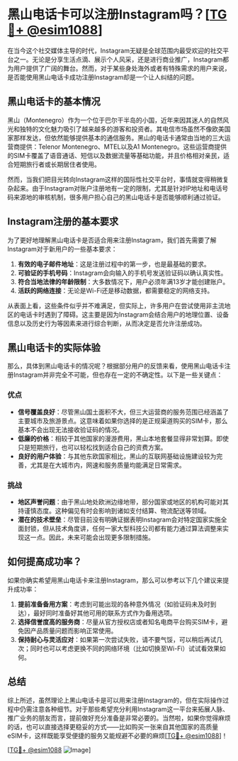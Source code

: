 # 黑山电话卡可以注册Instagram吗？[[TG💪+ @esim1088](https://t.me/s/esim1088)]

在当今这个社交媒体主导的时代，Instagram无疑是全球范围内最受欢迎的社交平台之一。无论是分享生活点滴、展示个人风采，还是进行商业推广，Instagram都为用户提供了广阔的舞台。然而，对于某些身处海外或者有特殊需求的用户来说，是否能使用黑山电话卡成功注册Instagram却是一个让人纠结的问题。

## 黑山电话卡的基本情况

黑山（Montenegro）作为一个位于巴尔干半岛的小国，近年来因其迷人的自然风光和独特的文化魅力吸引了越来越多的游客和投资者。其电信市场虽然不像欧美国家那样发达，但依然能够提供基本的通信服务。黑山的电话卡通常由当地的三大运营商提供：Telenor Montenegro、MTEL以及A1 Montenegro。这些运营商提供的SIM卡覆盖了语音通话、短信以及数据流量等基础功能，并且价格相对亲民，适合短期旅行者或长期居住者使用。

然而，当我们把目光转向Instagram这样的国际性社交平台时，事情就变得稍微复杂起来。由于Instagram对账户注册地有一定的限制，尤其是针对IP地址和电话号码来源地的审核机制，很多用户担心自己的黑山电话卡是否能够顺利通过验证。

## Instagram注册的基本要求

为了更好地理解黑山电话卡是否适合用来注册Instagram，我们首先需要了解Instagram对于新用户的一些基本要求：

1. **有效的电子邮件地址**：这是注册过程中的第一步，也是最基础的要求。
2. **可验证的手机号码**：Instagram会向输入的手机号发送验证码以确认真实性。
3. **符合当地法律的年龄限制**：大多数情况下，用户必须年满13岁才能创建账户。
4. **活跃的网络连接**：无论是Wi-Fi还是移动数据，都需要稳定的网络支持。

从表面上看，这些条件似乎并不难满足，但实际上，许多用户在尝试使用非主流地区的电话卡时遇到了障碍。这主要是因为Instagram会结合用户的地理位置、设备信息以及历史行为等因素来进行综合判断，从而决定是否允许注册成功。

## 黑山电话卡的实际体验

那么，具体到黑山电话卡的情况呢？根据部分用户的反馈来看，使用黑山电话卡注册Instagram并非完全不可能，但也存在一定的不确定性。以下是一些关键点：

### 优点

- **信号覆盖良好**：尽管黑山国土面积不大，但三大运营商的服务范围已经涵盖了主要城市及旅游景点。这意味着如果你选择的是正规渠道购买的SIM卡，那么基本不会出现无法接收验证码的情况。
- **低廉的价格**：相较于其他国家的漫游费用，黑山本地套餐显得非常划算。即使只是短期旅行，也可以轻松找到适合自己的资费方案。
- **良好的用户体验**：与其他东欧国家相比，黑山的互联网基础设施建设较为完善，尤其是在大城市内，网速和服务质量均能满足日常需求。

### 挑战

- **地区声誉问题**：由于黑山地处欧洲边缘地带，部分国家或地区的机构可能对其持谨慎态度。这种偏见有时会影响到诸如支付结算、物流配送等领域。
- **潜在的技术壁垒**：尽管目前没有明确证据表明Instagram会对特定国家实施全面封锁，但从技术角度讲，任何一家大型科技公司都有能力通过算法调整来实现这一点。因此，未来可能会出现更多限制措施。

## 如何提高成功率？

如果你确实希望用黑山电话卡来注册Instagram，那么可以参考以下几个建议来提升成功率：

1. **提前准备备用方案**：考虑到可能出现的各种意外情况（如验证码未及时到达），最好同时准备好其他可用的联系方式作为备用选项。
2. **选择信誉度高的服务商**：尽量从官方授权店或者知名电商平台购买SIM卡，避免因产品质量问题而影响正常使用。
3. **保持耐心与灵活应对**：如果第一次尝试失败，请不要气馁，可以稍后再试几次；同时也可以考虑更换不同的网络环境（比如切换至Wi-Fi）试试看效果如何。

## 总结

综上所述，虽然理论上黑山电话卡是可以用来注册Instagram的，但在实际操作过程中仍需注意各种细节。对于那些希望充分利用Instagram这一平台来拓展人脉、推广业务的朋友而言，提前做好充分准备是非常必要的。当然啦，如果你觉得麻烦的话，也可以直接选择更稳妥的方式——比如购买一张来自其他国家的高质量eSIM卡，这样既能享受便捷的服务又能规避不必要的麻烦[[TG💪+ @esim1088](https://t.me/s/esim1088)]！

[[TG💪+ @esim1088](https://t.me/s/esim1088) ![Image](https://i.postimg.cc/4NQfJmqS/Snipaste-2025-05-13-00-14-12.png)]